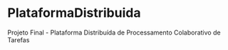 # PlataformaDistribuida
Projeto Final - Plataforma Distribuída de Processamento Colaborativo de Tarefas
